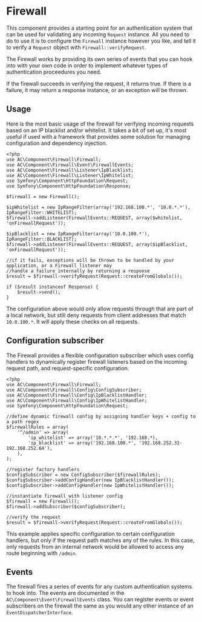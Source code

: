 # Firewall #

This component provides a starting point for an authentication system that can be used for validating any incoming `Request` instance.  All you need to
do to use it is to configure the `Firewall` instance however you like, and tell it to verify a `Request` object with `Firewall::verifyRequest`.

The Firewall works by providing its own series of events that you can hook into with your own code in order to implement whatever types of 
authentication proceedures you need.

If the firewall succeeds in verifying the request, it returns true.  If there is a failure, it may return a response instance, or an exception will be thrown.

## Usage ##

Here is the most basic usage of the firewall for verifying incoming requests based on an IP blacklist and/or whitelist.  It takes a bit 
of set up, it's most useful if used with a framework that provides some solution for managing configuration and dependency injection.

    <?php
    use AC\Component\Firewall\Firewall;
    use AC\Component\Firewall\Event\FirewallEvents;
    use AC\Component\Firewall\Listener\IpBlacklist;
    use AC\Component\Firewall\Listener\IpWhitelist;
    use Symfony\Component\HttpFoundation\Request;
    use Symfony\Component\HttpFoundation\Response;

    $firewall = new Firewall();

    $ipWhitelist = new IpRangeFilter(array('192.168.100.*', '10.0.*.*'), IpRangeFilter::WHITELIST);
    $firewall->addListener(FirewallEvents::REQUEST, array($whitelist, 'onFirewallRequest'));
    
    $ipBlacklist = new IpRangeFilter(array('10.0.100.*'), IpRangeFilter::BLACKLIST);
    $firewall->addListener(FirewallEvents::REQUEST, array($ipBlacklist, 'onFirewallRequest'));

    //if it fails, exceptions will be thrown to be handled by your application, or a Firewall listener may
    //handle a failure internally by returning a response
    $result = $firewall->verifyRequest(Request::createFromGlobals());

    if ($result instanceof Response) {
        $result->send();
    }

The configuration above would only allow requests through that are part of a local network, but still deny requests from 
client addresses that match `10.0.100.*`.  It will apply these checks on all requests.

## Configuration subscriber ##

The Firewall provides a flexible configuration subscriber which uses config handlers to dynamically register firewall listeners based
on the incoming request path, and request-specific configuration.
    
    <?php
    use AC\Component\Firewall\Firewall;
    use AC\Component\Firewall\Config\ConfigSubscriber;
    use AC\Component\Firewall\Config\IpBlacklistHandler;
    use AC\Component\Firewall\Config\IpWhitelistHandler;
    use Symfony\Component\HttpFoundation\Request;

    //define dynamic firewall config by assigning handler keys + config to a path regex
    $firewallRules = array(
        '^/admin' => array(
            'ip_whitelist' => array('10.*.*.*', '192.168.*),
            'ip_blacklist' => array('192.168.100.*', '192.168.252.32-192.168.252.64'),
        ),
    );
    
    //register factory handlers
    $configSubscriber = new ConfigSubscriber($firewallRules);
    $configSubscriber->addConfigHandler(new IpBlacklistHandler());
    $configSubscriber->addConfigHandler(new IpWhitelistHandler());
    
    //instantiate firewall with listener config
    $firewall = new Firewall();
    $firewall->addSubscriber($configSubscriber);
    
    //verify the request
    $result = $firewall->verifyRequest(Request::createFromGlobals());
    
This example applies specific configuration to certain configuration handlers, but only if the request path 
matches any of the rules.  In this case, only requests from an internal network would be allowed to access any 
route beginning with `/admin`.

## Events ##

The firewall fires a series of events for any custom authentication systems to hook into.  The events are documented in 
the `AC\Component\Event\FirewallEvents` class.  You can register events or event subscribers on the firewall the same as 
you would any other instance of an `EventDispatcherInterface`.

